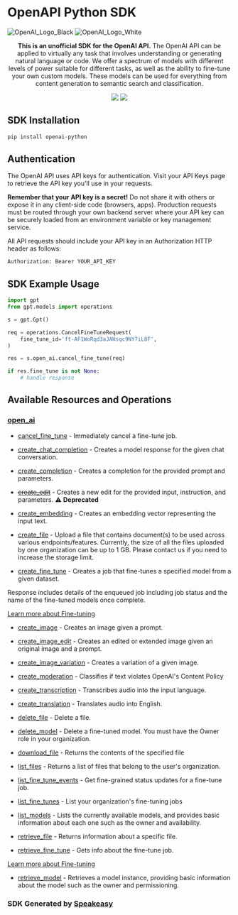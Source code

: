 # OpenAPI Python SDK

![OpenAI_Logo_Black](https://user-images.githubusercontent.com/6267663/220744241-48f469af-40b6-4d7f-ab48-8426b30189f0.svg#gh-light-mode-only)
![OpenAI_Logo_White](https://user-images.githubusercontent.com/6267663/220744513-66c99d0e-ed91-4577-982f-e7128d35ce95.svg#gh-dark-mode-only)

<div align="center">
   <p><strong>This is an unofficial SDK for the OpenAI API.</strong> The OpenAI API can be applied to virtually any task that involves understanding or generating natural language or code. We offer a spectrum of models with different levels of power suitable for different tasks, as well as the ability to fine-tune your own custom models. These models can be used for everything from content generation to semantic search and classification.</p>
   <a href="https://github.com/speakeasy-sdks/openai-python-sdk/actions"><img src="https://img.shields.io/github/actions/workflow/status/speakeasy-sdks/openai-python-sdk/speakeasy_sdk_generation.yml?style=for-the-badge" /></a>
   <a href="https://platform.openai.com/docs/introduction"><img src="https://img.shields.io/static/v1?label=Docs&message=API Ref&color=2ca47c&style=for-the-badge" /></a>
</div>

<!-- Start SDK Installation -->
## SDK Installation

```bash
pip install openai-python
```
<!-- End SDK Installation -->

## Authentication

The OpenAI API uses API keys for authentication. Visit your API Keys page to retrieve the API key you'll use in your requests.

**Remember that your API key is a secret!** Do not share it with others or expose it in any client-side code (browsers, apps). Production requests must be routed through your own backend server where your API key can be securely loaded from an environment variable or key management service.

All API requests should include your API key in an Authorization HTTP header as follows:

```bash
Authorization: Bearer YOUR_API_KEY
```

## SDK Example Usage
<!-- Start SDK Example Usage -->
```python
import gpt
from gpt.models import operations

s = gpt.Gpt()

req = operations.CancelFineTuneRequest(
    fine_tune_id='ft-AF1WoRqd3aJAHsqc9NY7iL8F',
)

res = s.open_ai.cancel_fine_tune(req)

if res.fine_tune is not None:
    # handle response
```
<!-- End SDK Example Usage -->

<!-- Start SDK Available Operations -->
## Available Resources and Operations


### [open_ai](docs/sdks/openai/README.md)

* [cancel_fine_tune](docs/sdks/openai/README.md#cancel_fine_tune) - Immediately cancel a fine-tune job.

* [create_chat_completion](docs/sdks/openai/README.md#create_chat_completion) - Creates a model response for the given chat conversation.
* [create_completion](docs/sdks/openai/README.md#create_completion) - Creates a completion for the provided prompt and parameters.
* [~~create_edit~~](docs/sdks/openai/README.md#create_edit) - Creates a new edit for the provided input, instruction, and parameters. :warning: **Deprecated**
* [create_embedding](docs/sdks/openai/README.md#create_embedding) - Creates an embedding vector representing the input text.
* [create_file](docs/sdks/openai/README.md#create_file) - Upload a file that contains document(s) to be used across various endpoints/features. Currently, the size of all the files uploaded by one organization can be up to 1 GB. Please contact us if you need to increase the storage limit.

* [create_fine_tune](docs/sdks/openai/README.md#create_fine_tune) - Creates a job that fine-tunes a specified model from a given dataset.

Response includes details of the enqueued job including job status and the name of the fine-tuned models once complete.

[Learn more about Fine-tuning](/docs/guides/fine-tuning)

* [create_image](docs/sdks/openai/README.md#create_image) - Creates an image given a prompt.
* [create_image_edit](docs/sdks/openai/README.md#create_image_edit) - Creates an edited or extended image given an original image and a prompt.
* [create_image_variation](docs/sdks/openai/README.md#create_image_variation) - Creates a variation of a given image.
* [create_moderation](docs/sdks/openai/README.md#create_moderation) - Classifies if text violates OpenAI's Content Policy
* [create_transcription](docs/sdks/openai/README.md#create_transcription) - Transcribes audio into the input language.
* [create_translation](docs/sdks/openai/README.md#create_translation) - Translates audio into English.
* [delete_file](docs/sdks/openai/README.md#delete_file) - Delete a file.
* [delete_model](docs/sdks/openai/README.md#delete_model) - Delete a fine-tuned model. You must have the Owner role in your organization.
* [download_file](docs/sdks/openai/README.md#download_file) - Returns the contents of the specified file
* [list_files](docs/sdks/openai/README.md#list_files) - Returns a list of files that belong to the user's organization.
* [list_fine_tune_events](docs/sdks/openai/README.md#list_fine_tune_events) - Get fine-grained status updates for a fine-tune job.

* [list_fine_tunes](docs/sdks/openai/README.md#list_fine_tunes) - List your organization's fine-tuning jobs

* [list_models](docs/sdks/openai/README.md#list_models) - Lists the currently available models, and provides basic information about each one such as the owner and availability.
* [retrieve_file](docs/sdks/openai/README.md#retrieve_file) - Returns information about a specific file.
* [retrieve_fine_tune](docs/sdks/openai/README.md#retrieve_fine_tune) - Gets info about the fine-tune job.

[Learn more about Fine-tuning](/docs/guides/fine-tuning)

* [retrieve_model](docs/sdks/openai/README.md#retrieve_model) - Retrieves a model instance, providing basic information about the model such as the owner and permissioning.
<!-- End SDK Available Operations -->

### SDK Generated by [Speakeasy](https://docs.speakeasyapi.dev/docs/using-speakeasy/client-sdks)
